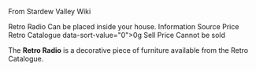From Stardew Valley Wiki

Retro Radio Can be placed inside your house. Information Source Price Retro Catalogue data-sort-value="0"&gt;0g Sell Price Cannot be sold

The **Retro Radio** is a decorative piece of furniture available from the Retro Catalogue.